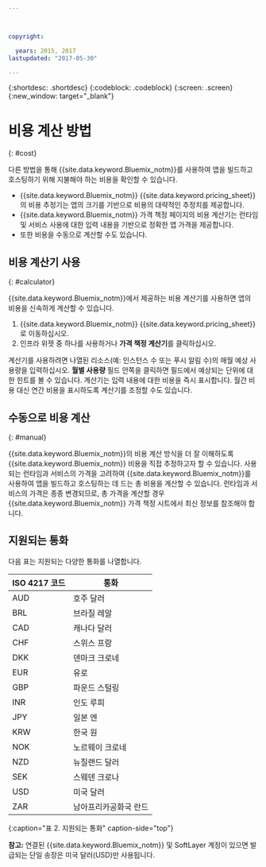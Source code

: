 ```yaml
---



copyright:

  years: 2015, 2017
lastupdated: "2017-05-30"

---
```


{:shortdesc: .shortdesc}
{:codeblock: .codeblock}
{:screen: .screen}
{:new_window: target="_blank"}

# 비용 계산 방법
{: #cost}

다른 방법을 통해 {{site.data.keyword.Bluemix_notm}}를 사용하여 앱을 빌드하고 호스팅하기 위해 지불해야 하는 비용을 확인할 수 있습니다. 

* {{site.data.keyword.Bluemix_notm}} {{site.data.keyword.pricing_sheet}}의 비용 추정기는
앱의 크기를 기반으로 비용의 대략적인 추정치를 제공합니다. 
* {{site.data.keyword.Bluemix_notm}} 가격 책정 페이지의 비용 계산기는 런타임 및 서비스 사용에 대한 입력 내용을 기반으로 정확한 앱 가격을 제공합니다.
* 또한 비용을 수동으로 계산할 수도 있습니다.

## 비용 계산기 사용
{: #calculator}

{{site.data.keyword.Bluemix_notm}}에서 제공하는 비용 계산기를 사용하면 앱의 비용을 신속하게 계산할 수 있습니다.

1. {{site.data.keyword.Bluemix_notm}} {{site.data.keyword.pricing_sheet}}로 이동하십시오.
2. 인프라 위젯 중 하나를 사용하거나 **가격 책정 계산기**를 클릭하십시오. 

계산기를 사용하려면 나열된 리소스(예: 인스턴스 수 또는 푸시 알림 수)의 매월 예상 사용량을 입력하십시오. **월별 사용량** 필드 안쪽을 클릭하면 필드에서 예상되는 단위에 대한 힌트를 볼 수 있습니다. 계산기는 입력 내용에 대한 비용을 즉시 표시합니다. 월간 비용 대신 연간 비용을 표시하도록 계산기를 조정할 수도 있습니다.

## 수동으로 비용 계산
{: #manual}

{{site.data.keyword.Bluemix_notm}}의 비용 계산 방식을 더 잘 이해하도록 {{site.data.keyword.Bluemix_notm}} 비용을 직접 추정하고자 할 수 있습니다. 사용되는 런타임과 서비스의 가격을 고려하여 {{site.data.keyword.Bluemix_notm}}를 사용하여 앱을 빌드하고 호스팅하는 데 드는 총 비용을 계산할 수 있습니다. 런타임과 서비스의 가격은 종종 변경되므로, 총 가격을 계산할 경우 {{site.data.keyword.Bluemix_notm}} 가격 책정 시트에서 최신 정보를 참조해야 합니다. 

## 지원되는 통화

다음 표는 지원되는 다양한 통화를 나열합니다. 

|ISO 4217 코드| 통화|
|-------------|---------|
|AUD|	  호주 달러|
|BRL|	  브라질 레알|
|CAD|	  캐나다 달러|
|CHF|	  스위스 프랑|
|DKK|	  덴마크 크로네|
|EUR|	  유로|
|GBP|	  파운드 스털링|
|INR|	  인도 루피|
|JPY|	  일본 엔|
|KRW|	  한국 원|
|NOK|	  노르웨이 크로네|
|NZD|	  뉴질랜드 달러|
|SEK|	  스웨덴 크로나|
|USD|    미국 달러|
|ZAR|	  남아프리카공화국 란드|
{:caption="표 2. 지원되는 통화" caption-side="top"}

**참고:** 연결된 {{site.data.keyword.Bluemix_notm}} 및 SoftLayer 계정이 있으면 발급되는 단일 송장은 미국 달러(USD)만 사용됩니다.
